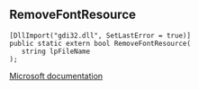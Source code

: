 ## RemoveFontResource

```
[DllImport("gdi32.dll", SetLastError = true)]
public static extern bool RemoveFontResource(
   string lpFileName
);
```

[Microsoft documentation](https://docs.microsoft.com/en-us/windows/win32/api/wingdi/nf-wingdi-removefontresourcea)
